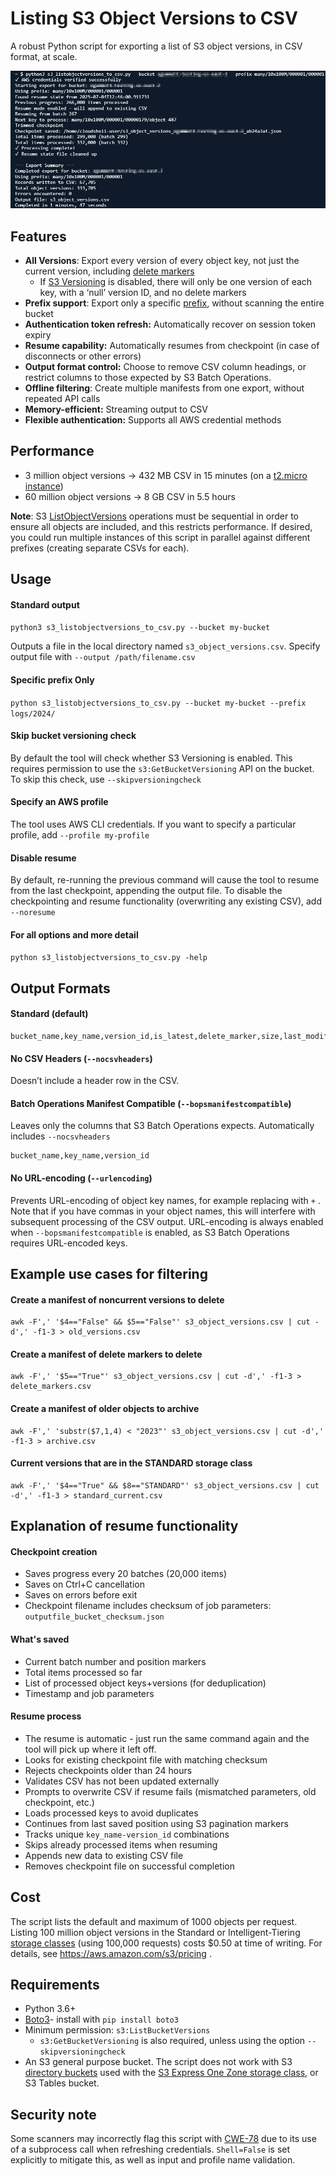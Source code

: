 # Listing S3 Object Versions to CSV

A robust Python script for exporting a list of S3 object versions, in CSV format, at scale.

![screenshot](screenshots/screenshot1.png)
## Features

* **All Versions**: Export every version of every object key, not just the current version, including [delete markers](https://docs.aws.amazon.com/AmazonS3/latest/userguide/DeleteMarker.html)
    * If [S3 Versioning](https://docs.aws.amazon.com/AmazonS3/latest/userguide/Versioning.html) is disabled, there will only be one version of each key, with a ‘null’ version ID, and no delete markers
* **Prefix support**: Export only a specific [prefix](https://docs.aws.amazon.com/AmazonS3/latest/userguide/using-prefixes.html), without scanning the entire bucket
* **Authentication token refresh:** Automatically recover on session token expiry
* **Resume capability:** Automatically resumes from checkpoint (in case of disconnects or other errors)
* **Output format control:** Choose to remove CSV column headings, or restrict columns to those expected by S3 Batch Operations.
* **Offline filtering**: Create multiple manifests from one export, without repeated API calls
* **Memory-efficient:** Streaming output to CSV
* **Flexible authentication:** Supports all AWS credential methods

## Performance

* 3 million object versions → 432 MB CSV in 15 minutes (on a [t2.micro instance](https://aws.amazon.com/ec2/instance-types/t2/))
* 60 million object versions → 8 GB CSV in 5.5 hours

**Note**: S3 [ListObjectVersions](https://docs.aws.amazon.com/AmazonS3/latest/API/API_ListObjectVersions.html) operations must be sequential in order to ensure all objects are included, and this restricts performance. If desired, you could run multiple instances of this script in parallel against different prefixes (creating separate CSVs for each).


## Usage

#### Standard output

`python3 s3_listobjectversions_to_csv.py --bucket my-bucket `

Outputs a file in the local directory named `s3_object_versions.csv`. Specify output file with `--output /path/filename.csv`

#### Specific prefix Only

`python s3_listobjectversions_to_csv.py --bucket my-bucket --prefix logs/2024/ `

#### Skip bucket versioning check

By default the tool will check whether S3 Versioning is enabled. This requires permission to use the `s3:GetBucketVersioning` API on the bucket. To skip this check, use `--skipversioningcheck`

#### Specify an AWS profile

The tool uses AWS CLI credentials. If you want to specify a particular profile, add `--profile my-profile` 

#### Disable resume

By default, re-running the previous command will cause the tool to resume from the last checkpoint, appending the output file. To disable the checkpointing and resume functionality (overwriting any existing CSV), add `--noresume`

#### For all options and more detail

`python s3_listobjectversions_to_csv.py -help`


## Output Formats

#### **Standard** (default)

```
bucket_name,key_name,version_id,is_latest,delete_marker,size,last_modified,storage_class
```

#### **No CSV Headers** (`--nocsvheaders`)

Doesn’t include a header row in the CSV.

#### **Batch Operations Manifest Compatible** (`--bopsmanifestcompatible`) 

Leaves only the columns that S3 Batch Operations expects. Automatically includes `--nocsvheaders`

```
bucket_name,key_name,version_id
```

#### **No URL-encoding** (`--urlencoding`)

Prevents URL-encoding of object key names, for example replacing <space> with `+` . Note that if you have commas in your object names, this will interfere with subsequent processing of the CSV output. URL-encoding is always enabled when `--bopsmanifestcompatible`  is enabled, as S3 Batch Operations requires URL-encoded keys.


## Example use cases for filtering

#### Create a manifest of noncurrent versions to delete

```
awk -F',' '$4=="False" && $5=="False"' s3_object_versions.csv | cut -d',' -f1-3 > old_versions.csv
```

#### Create a manifest of delete markers to delete

```
awk -F',' '$5=="True"' s3_object_versions.csv | cut -d',' -f1-3 > delete_markers.csv
```

#### Create a manifest of older objects to archive

```
awk -F',' 'substr($7,1,4) < "2023"' s3_object_versions.csv | cut -d',' -f1-3 > archive.csv
```

#### Current versions that are in the STANDARD storage class

```
awk -F',' '$4=="True" && $8=="STANDARD"' s3_object_versions.csv | cut -d',' -f1-3 > standard_current.csv
```



## Explanation of resume functionality

#### **Checkpoint creation**

* Saves progress every 20 batches (20,000 items)
* Saves on Ctrl+C cancellation
* Saves on errors before exit
* Checkpoint filename includes checksum of job parameters: `outputfile_bucket_checksum.json`

#### **What's saved**

* Current batch number and position markers
* Total items processed so far
* List of processed object keys+versions (for deduplication)
* Timestamp and job parameters

#### **Resume process**

* The resume is automatic - just run the same command again and the tool will pick up where it left off.
* Looks for existing checkpoint file with matching checksum
* Rejects checkpoints older than 24 hours
* Validates CSV has not been updated externally
* Prompts to overwrite CSV if resume fails (mismatched parameters, old checkpoint, etc.)
* Loads processed keys to avoid duplicates
* Continues from last saved position using S3 pagination markers
* Tracks unique `key_name-version_id` combinations
* Skips already processed items when resuming
* Appends new data to existing CSV file
* Removes checkpoint file on successful completion




## Cost

The script lists the default and maximum of 1000 objects per request. Listing 100 million object versions in the Standard or Intelligent-Tiering [storage classes](https://aws.amazon.com/s3/storage-classes/) (using 100,000 requests) costs $0.50 at time of writing. For details, see https://aws.amazon.com/s3/pricing .


## Requirements

* Python 3.6+
* [Boto3](https://boto3.amazonaws.com/)- install with `pip install boto3`
* Minimum permission: `s3:ListBucketVersions`
    * `s3:GetBucketVersioning` is also required, unless using the option `--skipversioningcheck`
* An S3 general purpose bucket. The script does not work with S3 [directory buckets](https://docs.aws.amazon.com/AmazonS3/latest/userguide/directory-buckets-overview.html) used with the [S3 Express One Zone storage class](https://aws.amazon.com/s3/storage-classes/express-one-zone/), or S3 Tables bucket.



## Security note

Some scanners may incorrectly flag this script with [CWE-78](https://cwe.mitre.org/data/definitions/78.html) due to its use of a subprocess call when refreshing credentials. `Shell=False` is set explicitly to mitigate this, as well as input and profile name validation.
